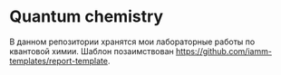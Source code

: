 # Quantum chemistry
В данном репозитории хранятся мои лабораторные работы по квантовой химии.
Шаблон позаимствован https://github.com/iamm-templates/report-template.